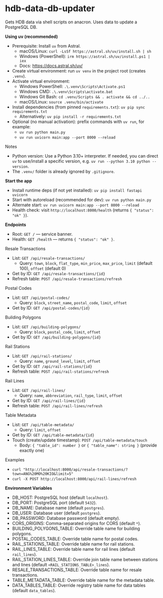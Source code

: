 # hdb-data-db-updater
Gets HDB data via shell scripts on anacron. Uses data to update a PostgreSQL DB.

**Using uv (recommended)**
- Prerequisite: Install `uv` from Astral.
  - macOS/Linux: `curl -LsSf https://astral.sh/uv/install.sh | sh`
  - Windows (PowerShell): `irm https://astral.sh/uv/install.ps1 | iex`
  - Docs: https://docs.astral.sh/uv/
- Create virtual environment: run `uv venv` in the project root (creates `.venv`).
- Activate virtual environment:
  - Windows PowerShell: `.\.venv\Scripts\Activate.ps1`
  - Windows CMD: `.\.venv\Scripts\activate.bat`
  - Windows Git Bash: `cd .venv/Scripts && . activate && cd ../..`
  - macOS/Linux: `source .venv/bin/activate`
- Install dependencies (from pinned `requirements.txt`): `uv pip sync requirements.txt`
  - Alternatively: `uv pip install -r requirements.txt`
- Optional (no manual activation): prefix commands with `uv run`, for example:
  - `uv run python main.py`
  - `uv run uvicorn main:app --port 8000 --reload`

Notes
- Python version: Use a Python 3.10+ interpreter. If needed, you can direct `uv` to use/install a specific version, e.g. `uv run --python 3.10 python --version`.
- The `.venv/` folder is already ignored by `.gitignore`.

**Start the app**
- Install runtime deps (if not yet installed): `uv pip install fastapi uvicorn`
- Start with autoreload (recommended for dev): `uv run python main.py`
- Alternate start: `uv run uvicorn main:app --port 8000 --reload`
- Health check: visit `http://localhost:8000/health` (returns `{ "status": "ok" }`).

**Endpoints**
- Root: `GET /` — service banner.
- Health: `GET /health` — returns `{ "status": "ok" }`.

Resale Transactions
- List: `GET /api/resale-transactions/`
  - Query: `town`, `block`, `flat_type`, `min_price`, `max_price`, `limit` (default 100), `offset` (default 0)
- Get by ID: `GET /api/resale-transactions/{id}`
- Refresh table: `POST /api/resale-transactions/refresh`

Postal Codes
- List: `GET /api/postal-codes/`
  - Query: `block`, `street_name`, `postal_code`, `limit`, `offset`
- Get by ID: `GET /api/postal-codes/{id}`

Building Polygons
- List: `GET /api/building-polygons/`
  - Query: `block`, `postal_code`, `limit`, `offset`
- Get by ID: `GET /api/building-polygons/{id}`

Rail Stations
- List: `GET /api/rail-stations/`
  - Query: `name`, `ground_level`, `limit`, `offset`
- Get by ID: `GET /api/rail-stations/{id}`
- Refresh table: `POST /api/rail-stations/refresh`

Rail Lines
- List: `GET /api/rail-lines/`
  - Query: `name`, `abbreviation`, `rail_type`, `limit`, `offset`
- Get by ID: `GET /api/rail-lines/{id}`
- Refresh table: `POST /api/rail-lines/refresh`

Table Metadata
- List: `GET /api/table-metadata/`
  - Query: `limit`, `offset`
- Get by ID: `GET /api/table-metadata/{id}`
- Touch (create/update timestamp): `POST /api/table-metadata/touch`
  - Body: `{ "table_id": number }` or `{ "table_name": string }` (provide exactly one)

Examples
- `curl "http://localhost:8000/api/resale-transactions/?town=ANG%20MO%20KIO&limit=5"`
- `curl -X POST http://localhost:8000/api/rail-lines/refresh`

**Environment Variables**
- DB_HOST: PostgreSQL host (default `localhost`).
- DB_PORT: PostgreSQL port (default `5432`).
- DB_NAME: Database name (default `postgres`).
- DB_USER: Database user (default `postgres`).
- DB_PASSWORD: Database password (default empty).
- CORS_ORIGINS: Comma-separated origins for CORS (default `*`).
- BUILDING_POLYGONS_TABLE: Override table name for building polygons.
- POSTAL_CODES_TABLE: Override table name for postal codes.
- RAIL_STATIONS_TABLE: Override table name for rail stations.
- RAIL_LINES_TABLE: Override table name for rail lines (default `rail_lines`).
- RAIL_STATION_LINES_TABLE: Override join table name between stations and lines (default `<RAIL_STATIONS_TABLE>_lines`).
- RESALE_TRANSACTIONS_TABLE: Override table name for resale transactions.
- TABLE_METADATA_TABLE: Override table name for the metadata table.
- DATA_TABLES_TABLE: Override registry table name for data tables (default `data_tables`).
